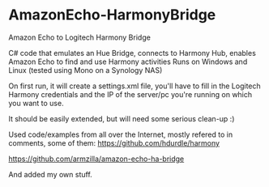 # AmazonEcho-HarmonyBridge
Amazon Echo to Logitech Harmony Bridge

C# code that emulates an Hue Bridge, connects to Harmony Hub, enables Amazon Echo to find and use Harmony activities
Runs on Windows and Linux (tested using Mono on a Synology NAS)

On first run, it will create a settings.xml file, you'll have to fill in the Logitech Harmony credentials and the IP of the server/pc you're running on which you want to use.

It should be easily extended, but will need some serious clean-up :)

Used code/examples from all over the Internet, mostly refered to in comments, some of them:
https://github.com/hdurdle/harmony

https://github.com/armzilla/amazon-echo-ha-bridge

And added my own stuff.



